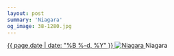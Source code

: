 ```yaml
---
layout: post
summary: 'Niagara'
og_image: 38-1280.jpg
---
```


<p>
 <time>
  <a href="/38">
   {{ page.date | date: "%B %-d, %Y" }}
  </a>
 </time>
 <a href="/38">
  <img alt="Niagara" sizes="(min-width: 700px) 50vw, calc(100vw - 2rem)" src="{{ site.assets_url }}/38-640.jpg" srcset="{{ site.assets_url }}/38-1280.jpg 1280w, {{ site.assets_url }}/38-960.jpg 960w, {{ site.assets_url }}/38-640.jpg 640w, {{ site.assets_url }}/38-320.jpg 320w"/>
 </a>
 <span>
  Niagara
 </span>
</p>
